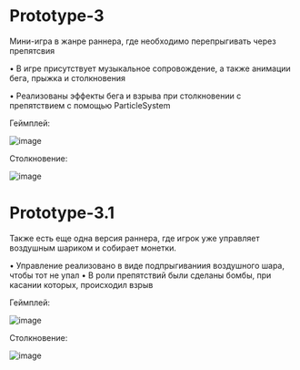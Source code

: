 # Prototype-3
 Мини-игра в жанре раннера, где необходимо перепрыгивать через препятсвия
 
• В игре присутствует музыкальное сопровождение, а также анимации бега, прыжка и столкновения

• Реализованы эффекты бега и взрыва при столкновении с препятствием с помощью ParticleSystem

Геймплей:

![image](https://github.com/HAR4A/Prototype-3/assets/150113486/85c817b5-5f51-48a3-b243-0693561531e4)


Столкновение:

![image](https://github.com/HAR4A/Prototype-3/assets/150113486/17489980-059f-43c1-a25d-2aeccca03a86)

# Prototype-3.1
Также есть еще одна версия раннера, где игрок уже управляет воздушным шариком и собирает монетки. 

• Управление реализовано в виде подпрыгиваниия воздушного шара, чтобы тот не упал
• В роли препятствий были сделаны бомбы, при касании которых, происходил взрыв

Геймплей:

![image](https://github.com/HAR4A/Prototype-3/assets/150113486/ad3a2710-61ed-4ad1-974f-e07447cf7293)

Столкновение:

![image](https://github.com/HAR4A/Prototype-3/assets/150113486/4226abc0-2c1c-494e-b3e7-cd0cf1930e99)

